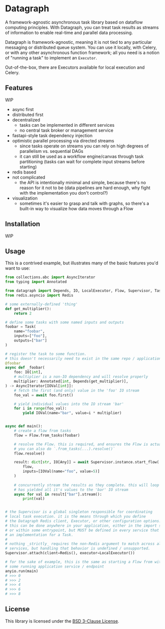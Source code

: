 # Datagraph

A framework-agnostic asynchronous task library based on dataflow computing principles. With Datagraph, you can treat task results as streams of information to enable
real-time and parallel data processing.

Datagraph is framework-agnostic, meaning it is not tied to any particular messaging or distributed queue system. You can use it locally, with Celery, or with any other asynchronous function framework; all you need is a notion of "running a task" to implement an `Executor`.

Out-of-the-box, there are Executors available for local execution and Celery.

## Features

WIP

- async first
- distributed first
- decentralized
    - tasks can be implemented in different services
    - no central task broker or management service
- fastapi-style task dependency injection
- optimistic parallel processing via directed streams
    - since tasks operate on streams you can rely on high degrees of parallelism vs. sequential DAGs
    - it can still be used as a workflow engine/canvas through task partitioning (tasks can wait for complete input streams before starting)
- redis based
- not complicated
    - the API is intentionally minimal and simple, because there's no reason for it not to be (data pipelines are hard enough, why fight with the implementation you don't control?)
- visualization
    - sometimes it's easier to grasp and talk with graphs, so there's a built-in way to visualize how data moves through a Flow

## Installation

WIP

## Usage

This is a contrived example, but illustrates many of the basic features you'd want to use:

```python
from collections.abc import AsyncIterator
from typing import Annotated

from datagraph import Depends, IO, LocalExecutor, Flow, Supervisor, Task
from redis.asyncio import Redis

# some externally-defined 'thing'
def get_multiplier():
    return 2

# define some tasks with some named inputs and outputs
foobar = Task(
    name="foobar",
    inputs=["foo"],
    outputs=["bar"]
)

# register the task to some function.
# this doesn't necessarily need to exist in the same repo / application / service that starts the Flow
@foobar
async def _foobar(
    foo: IO[int],
    # multiplier is a non-IO dependency and will resolve properly
    multiplier: Annotated[int, Depends(get_multiplier)],
) -> AsyncIterator[IOVal[int]]:
    # fetch the first (and only) value in the 'foo' IO stream
    foo_val = await foo.first()

    # yield individual values into the IO stream 'bar'
    for i in range(foo_val):
        yield IOVal(name="bar", value=i * multiplier)


async def main():
    # create a flow from tasks
    flow = Flow.from_tasks(foobar)

    # resolve the Flow. this is required, and ensures the Flow is actually executable.
    # you can also do `.from_tasks(...).resolve()`
    flow.resolve()

    result: dict[str, IO[Any]] = await Supervisor.instance.start_flow(
        flow, 
        inputs=[IOVal(name="foo", value=5)]
    )
    
    # concurrently stream the results as they complete. this will loop until foobar
    # has yielded all it's values to the 'bar' IO stream
    async for val in result["bar"].stream():
        print(val)


# the Supervisor is a global singleton responsible for coordinating
# local task execution. it is the means through which you define
# the Datagraph Redis client, Executor, or other configuration options.
# this can be done anywhere in your application, either in the import scope
# or within some entrypoint, but MUST be defined in every service that provides
# an implementation for a Task.
#
# nothing _strictly_ requires the non-Redis argument to match across all task
# services, but handling that behavior is undefined / unsupported.
Supervisor.attach(client=Redis(), executor=LocalExecutor())

# for the sake of example, this is the same as starting a Flow from within
# some running application service / endpoint
anyio.run(main)
# >>> 0
# >>> 2
# >>> 4
# >>> 6
# >>> 8
```

## License

This library is licensed under the [BSD 3-Clause License](./LICENSE).
